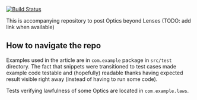 [![Build Status](https://api.travis-ci.org/note/monocle-example.svg)](https://travis-ci.org/note/monocle-example)

This is accompanying repository to post Optics beyond Lenses (TODO: add link when available)

## How to navigate the repo

Examples used in the article are in `com.example` package in `src/test` directory. The fact that snippets were 
transitioned to test cases made example code testable and (hopefully) readable thanks having expected result visible 
right away (instead of having to run some code).

Tests verifying lawfulness of some Optics are located in `com.example.laws`.